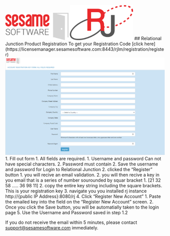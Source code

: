 
<img src="../images/SesameSoftwareLogo-2020Final.png" width="200">
<img src="../images/RJOrbitLogo-2021Final.png" width="200">
## Relational Junction Product Registration
To get your Registration Code [click here](https://licensemanager.sesamesoftware.com:8443/rjlm/registration/register)
<img src="images/registrationPage.png" width="1000">
1. Fill out form
   1. All fields are required.
      1. Username and password Can not have special characters.
      2. Password must contain
   2. Save the username and password for Login to Relational Junction
2. clicked the “Register” button
   1. you will recive an email validation.
   2. you will then recive a key in you email that is a series of number sourounded by squar bracket
      1. [21 32 58 ..... 36 98 11]
      2. copy the entire key string including the square brackets. This is your registration key
3. navigate you you installed rj instance http://{public IP Address}:8080/rj
4. Click “Register New Account” 
   1. Paste the emailed key into the field on the “Register New Account” screen.
   2. Once you click the Save button, you will be automatially taken to  the login page
5. Use the Username and Password saved in step 1.2

If you do not receive the email within 5 minutes, please contact support@sesamesoftware.com immediately.
